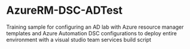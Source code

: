 # AzureRM-DSC-ADTest
Training sample for configuring an AD lab with Azure resource manager templates and Azure Automation DSC configurations to deploy entire environment with a visual studio team services build script
